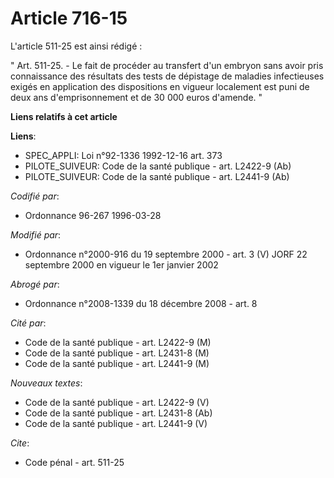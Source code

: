 # Article 716-15

L'article 511-25 est ainsi rédigé :

" Art. 511-25. - Le fait de procéder au transfert d'un embryon sans avoir pris connaissance des résultats des tests de
dépistage de maladies infectieuses exigés en application des dispositions en vigueur localement est puni de deux ans
d'emprisonnement et de 30 000 euros d'amende. "

**Liens relatifs à cet article**

**Liens**:

  - SPEC_APPLI: Loi n°92-1336 1992-12-16 art. 373
  - PILOTE_SUIVEUR: Code de la santé publique - art. L2422-9 (Ab)
  - PILOTE_SUIVEUR: Code de la santé publique - art. L2441-9 (Ab)

_Codifié par_:

  - Ordonnance 96-267 1996-03-28

_Modifié par_:

  - Ordonnance n°2000-916 du 19 septembre 2000 - art. 3 (V) JORF 22 septembre 2000 en vigueur le 1er janvier 2002

_Abrogé par_:

  - Ordonnance n°2008-1339 du 18 décembre 2008 - art. 8

_Cité par_:

  - Code de la santé publique - art. L2422-9 (M)
  - Code de la santé publique - art. L2431-8 (M)
  - Code de la santé publique - art. L2441-9 (M)

_Nouveaux textes_:

  - Code de la santé publique - art. L2422-9 (V)
  - Code de la santé publique - art. L2431-8 (Ab)
  - Code de la santé publique - art. L2441-9 (V)

_Cite_:

  - Code pénal - art. 511-25

